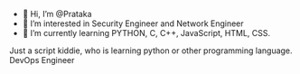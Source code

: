 - 👋 Hi, I’m @Prataka
- 👀 I’m interested in Security Engineer and Network Engineer
- 🌱 I’m currently learning PYTHON, C, C++, JavaScript, HTML, CSS.

Just a script kiddie, who is learning python or other programming language. 
DevOps Engineer
